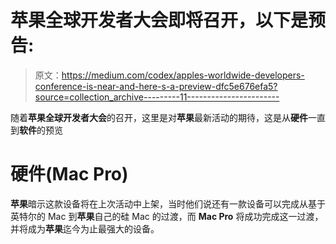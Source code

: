 # 苹果全球开发者大会即将召开，以下是预告:

> 原文：<https://medium.com/codex/apples-worldwide-developers-conference-is-near-and-here-s-a-preview-dfc5e676efa5?source=collection_archive---------11----------------------->

随着**苹果全球开发者大会**的召开，这里是对**苹果**最新活动的期待，这是从**硬件**一直到**软件**的预览

# 硬件(Mac Pro)

**苹果**暗示这款设备将在上次活动中上架，当时他们说还有一款设备可以完成从基于英特尔的 Mac 到**苹果**自己的硅 Mac 的过渡，而 **Mac Pro** 将成功完成这一过渡，并将成为**苹果**迄今为止最强大的设备。